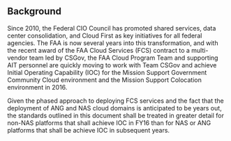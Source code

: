 ## Background
Since 2010, the Federal CIO Council has promoted shared services, data
center consolidation, and Cloud First as key initiatives for all federal
agencies. The FAA is now several years into this transformation, and
with the recent award of the FAA Cloud Services (FCS) contract to a
multi-vendor team led by CSGov, the FAA Cloud Program Team and
supporting AIT personnel are quickly moving to work with Team CSGov and
achieve Initial Operating Capability (IOC) for the Mission Support
Government Community Cloud environment and the Mission Support
Colocation environment in 2016.

Given the phased approach to deploying FCS services and the fact that
the deployment of ANG and NAS cloud domains is anticipated to be years
out, the standards outlined in this document shall be treated in greater
detail for non-NAS platforms that shall achieve IOC in FY16 than for NAS
or ANG platforms that shall be achieve IOC in subsequent years.